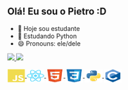 ## Olá! Eu sou o Pietro :D

- 🔭 Hoje sou estudante
- 🌱 Estudando Python
- 😄 Pronouns: ele/dele

 <div>
  <a href="https://github.com/P3terD">
  <img height="150em" src="https://github-readme-stats.vercel.app/api?username=P3terD&show_icons=true&theme=dracula&include_all_commits=true&count_private=true"/>
  <img height="150em" src="https://github-readme-stats.vercel.app/api/top-langs/?username=P3terD&layout=compact&langs_count=7&theme=dracula"/>
</div>
  
  <div style="display: inline_block"><br>
  <img align="center" alt="Pietro-Js" height="30" width="40" src="https://raw.githubusercontent.com/devicons/devicon/master/icons/javascript/javascript-plain.svg">
  <img align="center" alt="Pietro-React" height="30" width="40" src="https://raw.githubusercontent.com/devicons/devicon/master/icons/react/react-original.svg">
  <img align="center" alt="Pietro-HTML" height="30" width="40" src="https://raw.githubusercontent.com/devicons/devicon/master/icons/html5/html5-original.svg">
  <img align="center" alt="Pietro-CSS" height="30" width="40" src="https://raw.githubusercontent.com/devicons/devicon/master/icons/css3/css3-original.svg">
  <img align="center" alt="Pietro-Python" height="30" width="40" src="https://raw.githubusercontent.com/devicons/devicon/master/icons/python/python-original.svg">
  <img align="center" alt="Pietro-Python" height="30" width="40" src="https://raw.githubusercontent.com/devicons/devicon/master/icons/c/c-original.svg">
</div>
